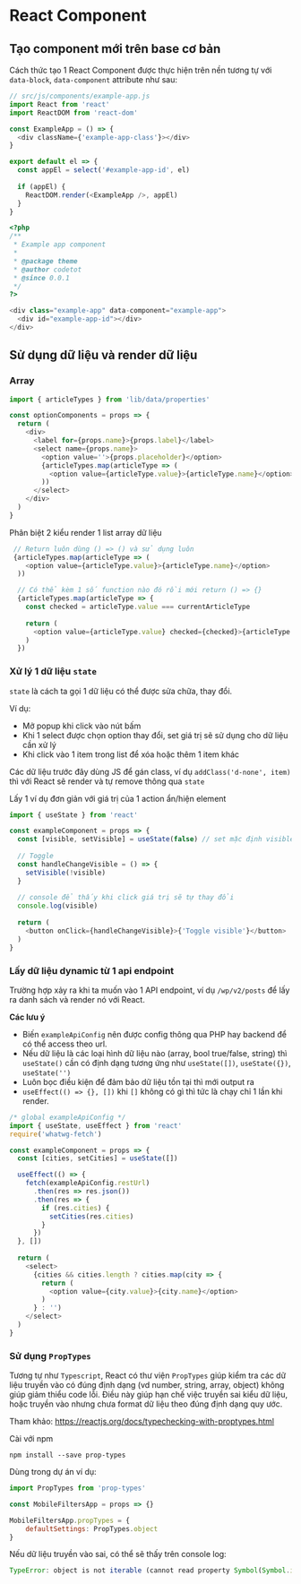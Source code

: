 # React Component

## Tạo component mới trên base cơ bản

Cách thức tạo 1 React Component được thực hiện trên nền tương tự với `data-block`, `data-component` attribute như sau:

```js
// src/js/components/example-app.js
import React from 'react'
import ReactDOM from 'react-dom'

const ExampleApp = () => {
  <div className={'example-app-class'}></div>
}

export default el => {
  const appEl = select('#example-app-id', el)
  
  if (appEl) {
    ReactDOM.render(<ExampleApp />, appEl)
  }
}
```

```php
<?php
/**
 * Example app component
 *
 * @package theme
 * @author codetot
 * @since 0.0.1
 */
?>

<div class="example-app" data-component="example-app">
  <div id="example-app-id"></div>
</div>
```

## Sử dụng dữ liệu và render dữ liệu

### Array

```js
import { articleTypes } from 'lib/data/properties'

const optionComponents = props => {
  return (
    <div>
      <label for={props.name}>{props.label}</label>
      <select name={props.name}>
        <option value=''>{props.placeholder}</option>
        {articleTypes.map(articleType => (
          <option value={articleType.value}>{articleType.name}</option>
        ))
      </select>
    </div>
  )
}
```

Phân biệt 2 kiểu render 1 list array dữ liệu

```js
 // Return luôn dùng () => () và sử dụng luôn
 {articleTypes.map(articleType => (
    <option value={articleType.value}>{articleType.name}</option>
  ))

  // Có thể kèm 1 số function nào đó rồi mới return () => {}
  {articleTypes.map(articleType => {
    const checked = articleType.value === currentArticleType
  
    return (
      <option value={articleType.value} checked={checked}>{articleType.name}</option>
    )
  })
```

### Xử lý 1 dữ liệu `state`

`state` là cách ta gọi 1 dữ liệu có thể được sửa chữa, thay đổi.

Ví dụ:

- Mở popup khi click vào nút bấm
- Khi 1 select được chọn option thay đổi, set giá trị sẽ sử dụng cho dữ liệu cần xử lý
- Khi click vào 1 item trong list để xóa hoặc thêm 1 item khác

Các dữ liệu trước đây dùng JS để gán class, ví dụ `addClass('d-none', item)` thì với React sẽ render và tự remove thông qua `state`

Lấy 1 ví dụ đơn giản với giá trị của 1 action ẩn/hiện element

```js
import { useState } from 'react'

const exampleComponent = props => {
  const [visible, setVisible] = useState(false) // set mặc định visible = false
  
  // Toggle
  const handleChangeVisible = () => {
    setVisible(!visible)
  }
  
  // console để thấy khi click giá trị sẽ tự thay đổi
  console.log(visible)
  
  return (
    <button onClick={handleChangeVisible}>{'Toggle visible'}</button>
  )
}
```

### Lấy dữ liệu dynamic từ 1 api endpoint

Trường hợp xảy ra khi ta muốn vào 1 API endpoint, ví dụ `/wp/v2/posts` để lấy ra danh sách và render nó với React.

**Các lưu ý**

- Biến `exampleApiConfig` nên được config thông qua PHP hay backend để có thể access theo url.
- Nếu dữ liệu là các loại hình dữ liệu nào (array, bool true/false, string) thì `useState()` cần có định dạng tương ứng như `useState([])`, `useState({})`, `useState('')`
- Luôn bọc điều kiện để đảm bảo dữ liệu tồn tại thì mới output ra
- `useEffect(() => {}, [])` khi `[]` không có gì thì tức là chạy chỉ 1 lần khi render.

```js
/* global exampleApiConfig */
import { useState, useEffect } from 'react'
require('whatwg-fetch')

const exampleComponent = props => {
  const [cities, setCities] = useState([])

  useEffect(() => {
    fetch(exampleApiConfig.restUrl)
      .then(res => res.json())
      .then(res => {
        if (res.cities) {
          setCities(res.cities)
        }
      })
  }, [])
  
  return (
    <select>
      {cities && cities.length ? cities.map(city => {
        return (
          <option value={city.value}>{city.name}</option>
        )
      } : '')
    </select>
  )
}
```

### Sử dụng `PropTypes`

Tương tự như `Typescript`, React có thư viện `PropTypes` giúp kiểm tra các dữ liệu truyền vào có đúng định dạng (vd number, string, array, object) không giúp giảm thiểu code lỗi. Điều này giúp hạn chế việc truyền sai kiểu dữ liệu, hoặc truyền vào nhưng chưa format dữ liệu theo đúng định dạng quy ước.

Tham khảo: https://reactjs.org/docs/typechecking-with-proptypes.html

Cài với npm

```
npm install --save prop-types
```

Dùng trong dự án ví dụ:

```js
import PropTypes from 'prop-types'

const MobileFiltersApp = props => {}

MobileFiltersApp.propTypes = {
	defaultSettings: PropTypes.object
}
```

Nếu dữ liệu truyền vào sai, có thể sẽ thấy trên console log:

```js
TypeError: object is not iterable (cannot read property Symbol(Symbol.iterator))
```
